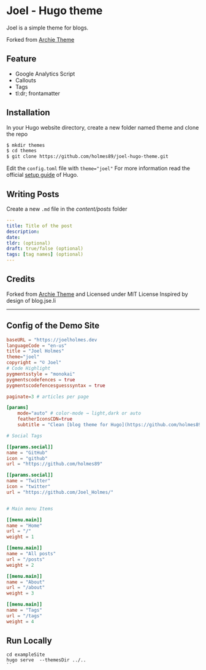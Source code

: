 # Joel - Hugo theme
Joel is a simple theme for blogs.

Forked from [Archie Theme](https://github.com/athul/archie)

## Feature
- Google Analytics Script
- Callouts
- Tags
- tl:dr; frontamatter

## Installation
In your Hugo website directory, create a new folder named theme and clone the repo
```bash
$ mkdir themes
$ cd themes
$ git clone https://github.com/holmes89/joel-hugo-theme.git
```
Edit the `config.toml` file with `theme="joel"`
For more information read the official [setup guide](https://gohugo.io/overview/installing/) of Hugo.

## Writing Posts
Create a new `.md` file in the *content/posts* folder
```yml
---
title: Title of the post
description:
date:
tldr: (optional)
draft: true/false (optional)
tags: [tag names] (optional)
---
```

## Credits
Forked from [Archie Theme](https://github.com/athul/archie) and Licensed under MIT License 
Inspired by design of blog.jse.li

----

## Config of the Demo Site

```toml
baseURL = "https://joelholmes.dev
languageCode = "en-us"
title = "Joel Holmes"
theme="joel"
copyright = "© Joel"
# Code Highlight
pygmentsstyle = "monokai"
pygmentscodefences = true
pygmentscodefencesguesssyntax = true

paginate=3 # articles per page

[params]
	mode="auto" # color-mode → light,dark or auto
	featherIconsCDN=true
	subtitle = "Clean [blog theme for Hugo](https://github.com/holmes89/joel-hugo-theme)"

# Social Tags

[[params.social]]
name = "GitHub"
icon = "github"
url = "https://github.com/holmes89"

[[params.social]]
name = "Twitter"
icon = "twitter"
url = "https://github.com/Joel_Holmes/"


# Main menu Items

[[menu.main]]
name = "Home"
url = "/"
weight = 1

[[menu.main]]
name = "All posts"
url = "/posts"
weight = 2

[[menu.main]]
name = "About"
url = "/about"
weight = 3

[[menu.main]]
name = "Tags"
url = "/tags"
weight = 4
```

## Run Locally
```
cd exampleSite
hugo serve  --themesDir ../..
``
